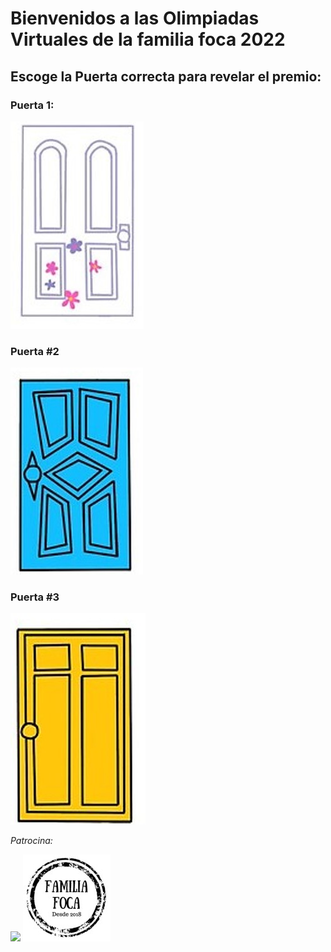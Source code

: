 # Bienvenidos a las Olimpiadas Virtuales de la familia foca 2022


## Escoge la Puerta correcta para revelar el premio:

### Puerta 1:

[![](images/Puerta1.jpg)](http://chickenonaraft.com/)


### Puerta #2

[![](images/Puerta2.jpg)](https://www.youtube.com/watch?v=sMmjSE_d6J0)

### Puerta #3

[![](images/Puerta3.jpg)](https://www.jigsawplanet.com/?rc=play&pid=29816d82beb2)



*Patrocina:*

![](images/Rompiñones.png)
![](images/sellofamiliafoca.jpg)

